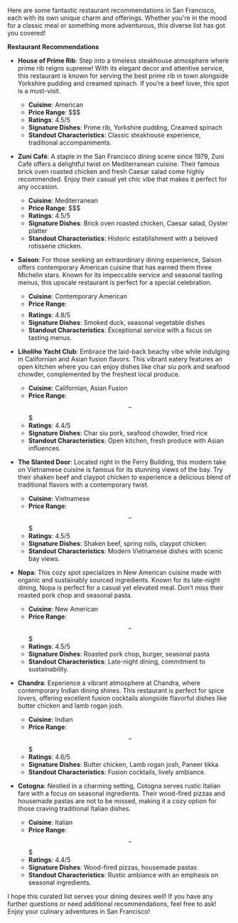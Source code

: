 Here are some fantastic restaurant recommendations in San Francisco, each with its own unique charm and offerings. Whether you're in the mood for a classic meal or something more adventurous, this diverse list has got you covered!

**Restaurant Recommendations**

- **House of Prime Rib**: Step into a timeless steakhouse atmosphere where prime rib reigns supreme! With its elegant decor and attentive service, this restaurant is known for serving the best prime rib in town alongside Yorkshire pudding and creamed spinach. If you’re a beef lover, this spot is a must-visit.
  - **Cuisine**: American
  - **Price Range**: $$$
  - **Ratings**: 4.5/5
  - **Signature Dishes**: Prime rib, Yorkshire pudding, Creamed spinach
  - **Standout Characteristics**: Classic steakhouse experience, traditional accompaniments.

- **Zuni Café**: A staple in the San Francisco dining scene since 1979, Zuni Café offers a delightful twist on Mediterranean cuisine. Their famous brick oven roasted chicken and fresh Caesar salad come highly recommended. Enjoy their casual yet chic vibe that makes it perfect for any occasion.
  - **Cuisine**: Mediterranean
  - **Price Range**: $$$
  - **Ratings**: 4.5/5
  - **Signature Dishes**: Brick oven roasted chicken, Caesar salad, Oyster platter
  - **Standout Characteristics**: Historic establishment with a beloved rotisserie chicken.

- **Saison**: For those seeking an extraordinary dining experience, Saison offers contemporary American cuisine that has earned them three Michelin stars. Known for its impeccable service and seasonal tasting menus, this upscale restaurant is perfect for a special celebration.
  - **Cuisine**: Contemporary American
  - **Price Range**: $$$$
  - **Ratings**: 4.8/5
  - **Signature Dishes**: Smoked duck, seasonal vegetable dishes
  - **Standout Characteristics**: Exceptional service with a focus on tasting menus.

- **Liholiho Yacht Club**: Embrace the laid-back beachy vibe while indulging in Californian and Asian fusion flavors. This vibrant eatery features an open kitchen where you can enjoy dishes like char siu pork and seafood chowder, complemented by the freshest local produce.
  - **Cuisine**: Californian, Asian Fusion
  - **Price Range**: $$-$$$
  - **Ratings**: 4.4/5
  - **Signature Dishes**: Char siu pork, seafood chowder, fried rice
  - **Standout Characteristics**: Open kitchen, fresh produce with Asian influences.

- **The Slanted Door**: Located right in the Ferry Building, this modern take on Vietnamese cuisine is famous for its stunning views of the bay. Try their shaken beef and claypot chicken to experience a delicious blend of traditional flavors with a contemporary twist.
  - **Cuisine**: Vietnamese
  - **Price Range**: $$-$$$
  - **Ratings**: 4.5/5
  - **Signature Dishes**: Shaken beef, spring rolls, claypot chicken
  - **Standout Characteristics**: Modern Vietnamese dishes with scenic bay views.

- **Nopa**: This cozy spot specializes in New American cuisine made with organic and sustainably sourced ingredients. Known for its late-night dining, Nopa is perfect for a casual yet elevated meal. Don’t miss their roasted pork chop and seasonal pasta.
  - **Cuisine**: New American
  - **Price Range**: $$-$$$
  - **Ratings**: 4.5/5
  - **Signature Dishes**: Roasted pork chop, burger, seasonal pasta
  - **Standout Characteristics**: Late-night dining, commitment to sustainability.

- **Chandra**: Experience a vibrant atmosphere at Chandra, where contemporary Indian dining shines. This restaurant is perfect for spice lovers, offering excellent fusion cocktails alongside flavorful dishes like butter chicken and lamb rogan josh.
  - **Cuisine**: Indian
  - **Price Range**: $$-$$$
  - **Ratings**: 4.6/5
  - **Signature Dishes**: Butter chicken, Lamb rogan josh, Paneer tikka
  - **Standout Characteristics**: Fusion cocktails, lively ambiance.

- **Cotogna**: Nestled in a charming setting, Cotogna serves rustic Italian fare with a focus on seasonal ingredients. Their wood-fired pizzas and housemade pastas are not to be missed, making it a cozy option for those craving traditional Italian dishes.
  - **Cuisine**: Italian
  - **Price Range**: $$-$$$
  - **Ratings**: 4.4/5
  - **Signature Dishes**: Wood-fired pizzas, housemade pastas
  - **Standout Characteristics**: Rustic ambiance with an emphasis on seasonal ingredients.

I hope this curated list serves your dining desires well! If you have any further questions or need additional recommendations, feel free to ask! Enjoy your culinary adventures in San Francisco!
